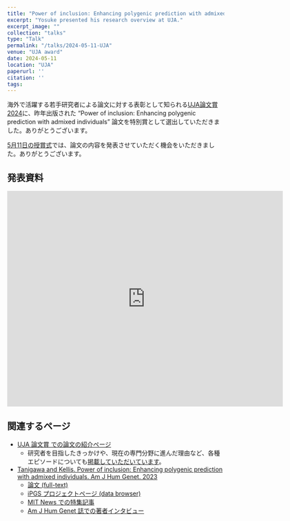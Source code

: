 ```yaml
---
title: "Power of inclusion: Enhancing polygenic prediction with admixed individuals"
excerpt: "Yosuke presented his research overview at UJA."
excerpt_image: ""
collection: "talks"
type: "Talk"
permalink: "/talks/2024-05-11-UJA"
venue: "UJA award"
date: 2024-05-11
location: "UJA"
paperurl: ''
citation: ''
tags:
---
```


海外で活躍する若手研究者による論文に対する表彰として知られる[UJA論文賞2024](https://cheironinitiative.wixsite.com/uja-award)に、昨年出版された “Power of inclusion: Enhancing polygenic prediction with admixed individuals” 論文を特別賞として選出していただきました。ありがとうございます。

[5月11日の授賞式](https://peatix.com/event/3918491/watch_stream)では、論文の内容を発表させていただく機会をいただきました。ありがとうございます。

## 発表資料


<iframe src="https://docs.google.com/presentation/d/e/2PACX-1vSrFsS_pIFjAgq92UVkGArg4TMd3U61gTQGl6cL_Slu2zd4ee4zQXX_jiuvGMcAs2-TbAPGQcUrNcA_/embed?start=false&loop=false&delayms=3000" frameborder="0" width="640" height="500" allowfullscreen="true" mozallowfullscreen="true" webkitallowfullscreen="true"></iframe>


## 関連するページ

- [UJA 論文賞 での論文の紹介ページ](https://cheironinitiative.wixsite.com/uja-award/post/%E7%89%B9%E5%88%A5%E8%B3%9E-%E8%B0%B7%E5%B7%9D-%E6%B4%8B%E4%BB%8B-%E3%83%9E%E3%82%B5%E3%83%81%E3%83%A5%E3%83%BC%E3%82%BB%E3%83%83%E3%83%84%E5%B7%A5%E7%A7%91%E5%A4%A7%E5%AD%A6)
  - 研究者を目指したきっかけや、現在の専門分野に進んだ理由など、各種エピソードについても[掲載していただいています](https://cheironinitiative.wixsite.com/uja-award/post/%E7%89%B9%E5%88%A5%E8%B3%9E-%E8%B0%B7%E5%B7%9D-%E6%B4%8B%E4%BB%8B-%E3%83%9E%E3%82%B5%E3%83%81%E3%83%A5%E3%83%BC%E3%82%BB%E3%83%83%E3%83%84%E5%B7%A5%E7%A7%91%E5%A4%A7%E5%AD%A6)。
- [Tanigawa and Kellis. Power of inclusion: Enhancing polygenic prediction with admixed individuals. Am J Hum Genet. 2023](/publication/2023-10-26-ipgs)
  - [論文 (full-text)](https://doi.org/10.1016/j.ajhg.2023.09.013)
  - [iPGS プロジェクトページ (data browser)](https://ipgs.mit.edu)
  - [MIT News での特集記事](https://news.mit.edu/2023/making-genetic-prediction-models-more-inclusive-1026)
  - [Am J Hum Genet 誌での著者インタビュー](https://www.ashg.org/careers-learning/career-interviews/inside-ajhg-with-yosuke-tanigawa/)
